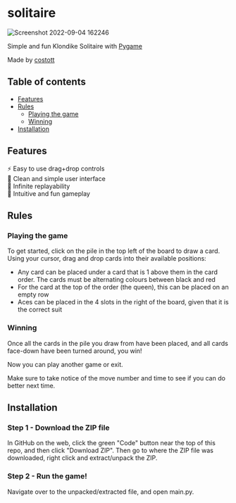 # solitaire
![Screenshot 2022-09-04 162246](https://user-images.githubusercontent.com/95572807/188321229-d318a4d3-cc10-437e-adaa-3ae65e724587.png)

Simple and fun Klondike Solitaire with [Pygame](https://www.pygame.org/news)

Made by [costott](https://github.com/costott)

## Table of contents
- [Features](#features)
- [Rules](#rules)
  - [Playing the game](#playing-the-game)
  - [Winning](#winning)
- [Installation](#installation)

## Features
⚡️ Easy to use drag+drop controls <br />🍉 Clean and simple user interface <br />🌙 Infinite replayability <br />🔋 Intuitive and fun gameplay <br />

## Rules
### Playing the game
To get started, click on the pile in the top left of the board to draw a card.
Using your cursor, drag and drop cards into their available positions:
- Any card can be placed under a card that is 1 above them in the card order. The cards must be alternating colours between black and red
- For the card at the top of the order (the queen), this can be placed on an empty row
- Aces can be placed in the 4 slots in the right of the board, given that it is the correct suit

### Winning
Once all the cards in the pile you draw from have been placed, and all cards face-down have been turned around, you win!

Now you can play another game or exit.

Make sure to take notice of the move number and time to see if you can do better next time.

## Installation
### Step 1 - Download the ZIP file
In GitHub on the web, click the green "Code" button near the top of this repo, and then click "Download ZIP". Then go to where the ZIP file was downloaded, right click and extract/unpack the ZIP.

### Step 2 - Run the game!
Navigate over to the unpacked/extracted file, and open main.py.
